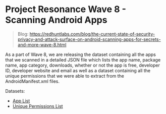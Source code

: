 # Project Resonance Wave 8 - Scanning Android Apps

> Blog: https://redhuntlabs.com/blog/the-current-state-of-security-privacy-and-attack-surface-on-android-scanning-apps-for-secrets-and-more-wave-8.html

As a part of Wave 8, we are releasing the dataset containing all the apps that we scanned in a detailed JSON file which lists the app name, package name, app category, downloads, whether or not the app is free, developer ID, developer website and email as well as a dataset containing all the unique permissions that we were able to extract from the AndroidManifest.xml files.

Datasets:
- [App List](apps.json)
- [Unique Permissions List](permissions.txt)
